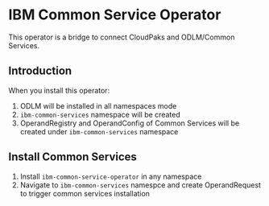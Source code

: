# IBM Common Service Operator

This operator is a bridge to connect CloudPaks and ODLM/Common Services.


## Introduction

When you install this operator:

1. ODLM will be installed in all namespaces mode
1. `ibm-common-services` namespace will be created
1. OperandRegistry and OperandConfig of Common Services will be created under `ibm-common-services` namespace


## Install Common Services

1. Install `ibm-common-service-operator` in any namespace
1. Navigate to `ibm-common-services` namespce and create OperandRequest to trigger common services installation
